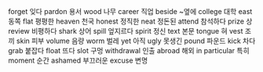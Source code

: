 forget		잊다
pardon		용서
wood		나무
career		직업
beside		~옆에
college		대학
east		동쪽
flat		평평한
heaven		천국
honest		정직한
neat		정돈된
attend		참석하다
prize		상
review		비평하다
shark		상어
spill		엎지르다
spirit		정신
text		본문
tongue		혀
vest		조끼
skin		피부
volume		음량
worm		벌레
yet		아직
ugly		못생긴
pound		파운드
kick		차다
grab		붙잡다
float		뜨다
slot		구멍
withdrawal		인출
abroad		해외
in particular		특히
moment		순간
ashamed		부끄러운
excuse		변명